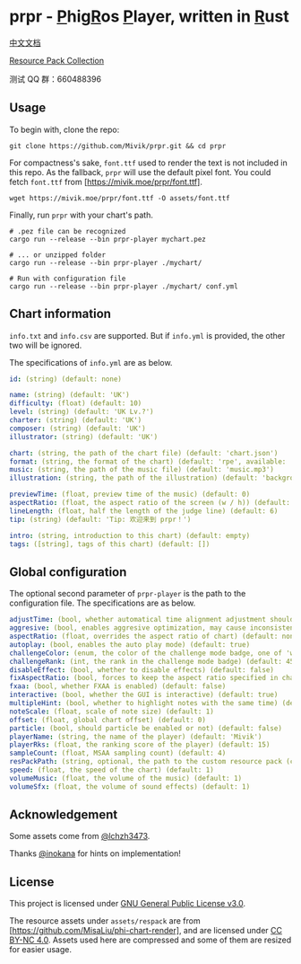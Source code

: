 # prpr - <ins>P</ins>hig<ins>R</ins>os <ins>P</ins>layer, written in <ins>R</ins>ust

[中文文档](https://mivik.moe/prpr-docs/)

[Resource Pack Collection](https://prprblog.kevin2106.top/)

测试 QQ 群：660488396

## Usage

To begin with, clone the repo:

```shell
git clone https://github.com/Mivik/prpr.git && cd prpr
```

For compactness's sake, `font.ttf` used to render the text is not included in this repo. As the fallback, `prpr` will use the default pixel font. You could fetch `font.ttf` from [https://mivik.moe/prpr/font.ttf].

```shell
wget https://mivik.moe/prpr/font.ttf -O assets/font.ttf
```

Finally, run `prpr` with your chart's path.

```shell
# .pez file can be recognized
cargo run --release --bin prpr-player mychart.pez

# ... or unzipped folder
cargo run --release --bin prpr-player ./mychart/

# Run with configuration file
cargo run --release --bin prpr-player ./mychart/ conf.yml
```

## Chart information

`info.txt` and `info.csv` are supported. But if `info.yml` is provided, the other two will be ignored. 

The specifications of `info.yml` are as below.

```yml
id: (string) (default: none)

name: (string) (default: 'UK')
difficulty: (float) (default: 10)
level: (string) (default: 'UK Lv.?')
charter: (string) (default: 'UK')
composer: (string) (default: 'UK')
illustrator: (string) (default: 'UK')

chart: (string, the path of the chart file) (default: 'chart.json')
format: (string, the format of the chart) (default: 'rpe', available: 'rpe', 'pgr', 'pec')
music: (string, the path of the music file) (default: 'music.mp3')
illustration: (string, the path of the illustration) (default: 'background.png')

previewTime: (float, preview time of the music) (default: 0)
aspectRatio: (float, the aspect ratio of the screen (w / h)) (default: 16 / 9)
lineLength: (float, half the length of the judge line) (default: 6)
tip: (string) (default: 'Tip: 欢迎来到 prpr！')

intro: (string, introduction to this chart) (default: empty)
tags: ([string], tags of this chart) (default: [])
```

## Global configuration

The optional second parameter of `prpr-player` is the path to the configuration file. The specifications are as below.

```yml
adjustTime: (bool, whether automatical time alignment adjustment should be enabled) (default: true)
aggresive: (bool, enables aggresive optimization, may cause inconsistent render result) (default: true)
aspectRatio: (float, overrides the aspect ratio of chart) (default: none)
autoplay: (bool, enables the auto play mode) (default: true)
challengeColor: (enum, the color of the challenge mode badge, one of 'white', 'green', 'blue', 'red', 'golden', 'rainbow') (default: golden)
challengeRank: (int, the rank in the challenge mode badge) (default: 45)
disableEffect: (bool, whether to disable effects) (default: false)
fixAspectRatio: (bool, forces to keep the aspect ratio specified in chart) (default: false)
fxaa: (bool, whether FXAA is enabled) (default: false)
interactive: (bool, whether the GUI is interactive) (default: true)
multipleHint: (bool, whether to highlight notes with the same time) (default: true)
noteScale: (float, scale of note size) (default: 1)
offset: (float, global chart offset) (default: 0)
particle: (bool, should particle be enabled or not) (default: false)
playerName: (string, the name of the player) (default: 'Mivik')
playerRks: (float, the ranking score of the player) (default: 15)
sampleCount: (float, MSAA sampling count) (default: 4)
resPackPath: (string, optional, the path to the custom resource pack (can be folder or ZIP archive)) (default: none)
speed: (float, the speed of the chart) (default: 1)
volumeMusic: (float, the volume of the music) (default: 1)
volumeSfx: (float, the volume of sound effects) (default: 1)
```

## Acknowledgement

Some assets come from [@lchzh3473](https://github.com/lchzh3473).

Thanks [@inokana](https://github.com/GBTP) for hints on implementation!

## License

This project is licensed under [GNU General Public License v3.0](LICENSE).

The resource assets under `assets/respack` are from [https://github.com/MisaLiu/phi-chart-render], and are licensed under [CC BY-NC 4.0](https://creativecommons.org/licenses/by-nc/4.0/). Assets used here are compressed and some of them are resized for easier usage.

